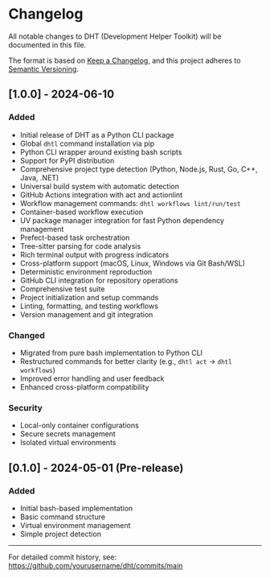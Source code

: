 # Changelog

All notable changes to DHT (Development Helper Toolkit) will be documented in this file.

The format is based on [Keep a Changelog](https://keepachangelog.com/en/1.0.0/),
and this project adheres to [Semantic Versioning](https://semver.org/spec/v2.0.0.html).

## [1.0.0] - 2024-06-10

### Added
- Initial release of DHT as a Python CLI package
- Global `dhtl` command installation via pip
- Python CLI wrapper around existing bash scripts
- Support for PyPI distribution
- Comprehensive project type detection (Python, Node.js, Rust, Go, C++, Java, .NET)
- Universal build system with automatic detection
- GitHub Actions integration with act and actionlint
- Workflow management commands: `dhtl workflows lint/run/test`
- Container-based workflow execution
- UV package manager integration for fast Python dependency management
- Prefect-based task orchestration
- Tree-sitter parsing for code analysis
- Rich terminal output with progress indicators
- Cross-platform support (macOS, Linux, Windows via Git Bash/WSL)
- Deterministic environment reproduction
- GitHub CLI integration for repository operations
- Comprehensive test suite
- Project initialization and setup commands
- Linting, formatting, and testing workflows
- Version management and git integration

### Changed
- Migrated from pure bash implementation to Python CLI
- Restructured commands for better clarity (e.g., `dhtl act` → `dhtl workflows`)
- Improved error handling and user feedback
- Enhanced cross-platform compatibility

### Security
- Local-only container configurations
- Secure secrets management
- Isolated virtual environments

## [0.1.0] - 2024-05-01 (Pre-release)

### Added
- Initial bash-based implementation
- Basic command structure
- Virtual environment management
- Simple project detection

---

For detailed commit history, see: https://github.com/yourusername/dht/commits/main